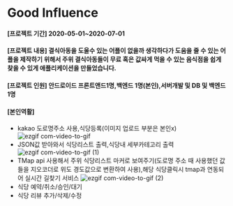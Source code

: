 # Good Influence
#### [프로젝트 기간] 2020-05-01~2020-07-01
#### [프로젝트 내용] 결식아동을 도울수 있는 어플이 없을까 생각하다가 도움을 줄 수 있는 어플을 제작하기 위해서 주위 결식아동들이 무료 혹은 값싸게 먹을 수 있는 음식점을 쉽게 찾을 수 있게 애플리케이션을 만들었습니다.  
#### [프로젝트 인원] 안드로이드 프론트앤드1명,백엔드 1명(본인),서버개발 및 DB 및 백엔드  1명
#### [본인역활]
- kakao 도로명주소 사용,식당등록(이미지 업로드 부분은 본인x)
![ezgif com-video-to-gif](https://user-images.githubusercontent.com/55783172/87222408-5a019380-c3ae-11ea-8727-e924bc201c8d.gif)
- JSON값 받아와서 식당리스트 출력,식당내 세부카테고리 출력
![ezgif com-video-to-gif (1)](https://user-images.githubusercontent.com/55783172/87222542-3db22680-c3af-11ea-8e04-14b98803df56.gif)
- TMap api 사용해서 주위 식당리스트 마커로 보여주기(도로명 주소 때 사용했던 값들을 지오코더로 위도 경도값으로 변환하여 사용),해당 식당클릭시 tmap과 연동되어 실시간 길찾기 서비스
![ezgif com-video-to-gif (2)](https://user-images.githubusercontent.com/55783172/87222589-d47ee300-c3af-11ea-8e55-660c93d96d9e.gif)
- 식당 예약/취소/승인/대기
- 식당 리뷰 추가/삭제/수정

